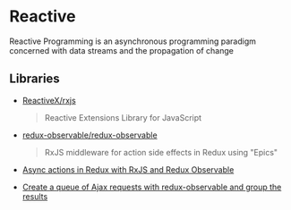 # Reactive

Reactive Programming is an asynchronous programming paradigm concerned with data streams and the propagation of change

## Libraries

- [ReactiveX/rxjs](https://github.com/ReactiveX/rxjs)

  > Reactive Extensions Library for JavaScript

- [redux-observable/redux-observable](https://github.com/redux-observable/redux-observable)

  > RxJS middleware for action side effects in Redux using "Epics"

- [Async actions in Redux with RxJS and Redux Observable](https://dev.to/andrejnaumovski/async-actions-in-redux-with-rxjs-and-redux-observable-efg)

- [Create a queue of Ajax requests with redux-observable and group the results](https://egghead.io/lessons/redux-create-a-queue-of-ajax-requests-with-redux-observable-and-group-the-results)
